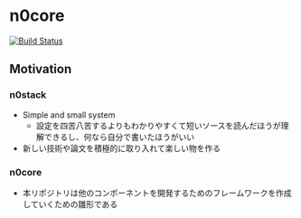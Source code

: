 # n0core

[![Build Status](https://travis-ci.org/n0stack/n0core.svg?branch=develop)](https://travis-ci.org/n0stack/n0core)

## Motivation

### n0stack

- Simple and small system
  - 設定を四苦八苦するよりもわかりやすくて短いソースを読んだほうが理解できるし、何なら自分で書いたほうがいい
- 新しい技術や論文を積極的に取り入れて楽しい物を作る

### n0core

- 本リポジトリは他のコンポーネントを開発するためのフレームワークを作成していくための雛形である
